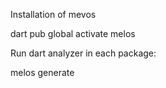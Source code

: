 Installation of mevos

dart pub global activate melos

Run dart analyzer in each package:

melos generate